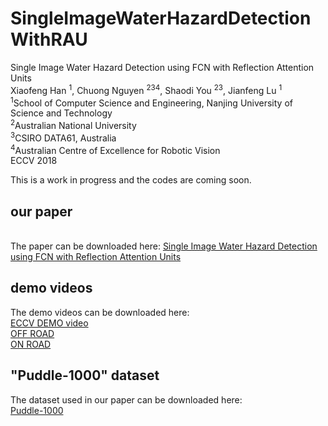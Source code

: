 # SingleImageWaterHazardDetectionWithRAU
Single Image Water Hazard Detection using FCN with Reflection Attention Units
<br> Xiaofeng Han <sup>1</sup>, Chuong Nguyen <sup>234</sup>, Shaodi You <sup>23</sup>, Jianfeng Lu <sup>1</sup>
<br> <sup>1</sup>School of Computer Science and Engineering, Nanjing University of Science and Technology
<br> <sup>2</sup>Australian National University
<br> <sup>3</sup>CSIRO DATA61, Australia
<br> <sup>4</sup>Australian Centre of Excellence for Robotic Vision
<br> ECCV 2018

This is a work in progress and the codes are coming soon.
## our paper
<br>The paper can be downloaded here: [Single Image Water Hazard Detection using FCN with Reflection Attention Units](https://cloudstor.aarnet.edu.au/plus/s/EcaYrX6Guwm6JuV)

## demo videos
The demo videos can be downloaded here:
<br> [ECCV DEMO video](https://cloudstor.aarnet.edu.au/plus/s/l8XORlMlU7iEvbU)
<br> [OFF ROAD](https://youtu.be/SHuulq2lfEQ)
<br> [ON ROAD](https://youtu.be/OUNk8yBdaMg)

## "Puddle-1000" dataset
The dataset used in our paper can be downloaded here:
<br>[Puddle-1000](https://cloudstor.aarnet.edu.au/plus/s/oSeR8zogqzaXN6X)
